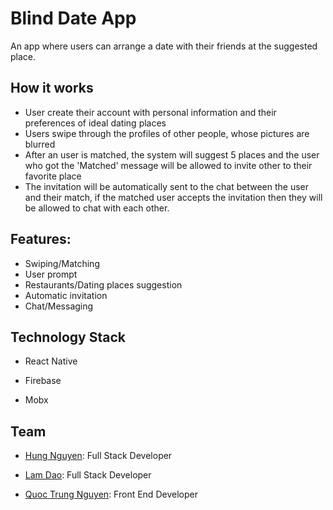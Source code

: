 # Blind Date App

An app where users can arrange a date with their friends at the suggested place.

## How it works

- User create their account with personal information and their preferences of ideal dating places
- Users swipe through the profiles of other people, whose pictures are blurred
- After an user is matched, the system will suggest 5 places and the user who got the 'Matched' message will be allowed to invite other to their favorite place
- The invitation will be automatically sent to the chat between the user and their match, if the matched user accepts the invitation then they will be allowed to chat with each other.

## Features:

- Swiping/Matching
- User prompt
- Restaurants/Dating places suggestion
- Automatic invitation
- Chat/Messaging

## Technology Stack

- React Native

- Firebase

- Mobx

## Team

- [Hung Nguyen](https://github.com/minhhung123): Full Stack Developer

- [Lam Dao](https://github.com/lamltdao): Full Stack Developer

- [Quoc Trung Nguyen](https://github.com/Trungsherlock): Front End Developer